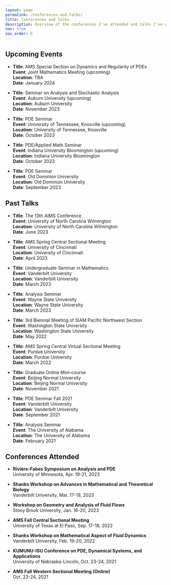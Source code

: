 ```yaml
---
layout: page
permalink: /Conferences-and-Talks/
title: Conferences and Talks
description: Overview of the conferences I've attended and talks I've given.
nav: true
nav_order: 6
---
```


## Upcoming Events

- **Title**: AMS Special Section on Dynamics and Regularity of PDEs  
  **Event**: Joint Mathematics Meeting (upcoming)  
  **Location**: TBA  
  **Date**: January 2024

- **Title**: Seminar on Analysis and Stochastic Analysis  
  **Event**: Auburn University (upcoming)  
  **Location**: Auburn University  
  **Date**: November 2023

- **Title**: PDE Seminar  
  **Event**: University of Tennessee, Knoxville (upcoming)  
  **Location**: University of Tennessee, Knoxville  
  **Date**: October 2023

- **Title**: PDE/Applied Math Seminar  
  **Event**: Indiana University Bloomington (upcoming)  
  **Location**: Indiana University Bloomington  
  **Date**: October 2023

- **Title**: PDE Seminar  
  **Event**: Old Dominion University  
  **Location**: Old Dominion University  
  **Date**: September 2023

## Past Talks

- **Title**: The 13th AIMS Conference  
  **Event**: University of North Carolina Wilmington  
  **Location**: University of North Carolina Wilmington  
  **Date**: June 2023

- **Title**: AMS Spring Central Sectional Meeting  
  **Event**: University of Cincinnati  
  **Location**: University of Cincinnati  
  **Date**: April 2023

- **Title**: Undergraduate Seminar in Mathematics  
  **Event**: Vanderbilt University  
  **Location**: Vanderbilt University  
  **Date**: March 2023

- **Title**: Analysis Seminar  
  **Event**: Wayne State University  
  **Location**: Wayne State University  
  **Date**: March 2023

- **Title**: 3rd Biennial Meeting of SIAM Pacific Northwest Section  
  **Event**: Washington State University  
  **Location**: Washington State University  
  **Date**: May 2022

- **Title**: AMS Spring Central Virtual Sectional Meeting  
  **Event**: Purdue University  
  **Location**: Purdue University  
  **Date**: March 2022

- **Title**: Graduate Online Mini-course  
  **Event**: Beijing Normal University  
  **Location**: Beijing Normal University  
  **Date**: November 2021

- **Title**: PDE Seminar Fall 2021  
  **Event**: Vanderbilt University  
  **Location**: Vanderbilt University  
  **Date**: September 2021

- **Title**: Analysis Seminar  
  **Event**: The University of Alabama  
  **Location**: The University of Alabama  
  **Date**: February 2021

## Conferences Attended

- **Rivière-Fabes Symposium on Analysis and PDE**  
  University of Minnesota, Apr. 19-21, 2023

- **Shanks Workshop on Advances in Mathematical and Theoretical Biology**  
  Vanderbilt University, Mar. 17-19, 2023

- **Workshop on Geometry and Analysis of Fluid Flows**  
  Stony Brook University, Jan. 16-20, 2023

- **AMS Fall Central Sectional Meeting**  
  University of Texas at El Paso, Sep. 17-18, 2022

- **Shanks Workshop on Mathematical Aspect of Fluid Dynamics**  
  Vanderbilt University, Feb. 19-20, 2022

- **KUMUNU-ISU Conference on PDE, Dynamical Systems, and Applications**  
  University of Nebraska-Lincoln, Oct. 23-24, 2021

- **AMS Fall Western Sectional Meeting (Online)**  
  Oct. 23-24, 2021



